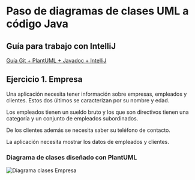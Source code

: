# Paso de diagramas de clases UML a código Java

## Guía para trabajo con IntelliJ
[Guía Git + PlantUML + Javadoc + IntelliJ](Guía-IntelliJ.md)

## Ejercicio 1. Empresa

Una aplicación necesita tener información sobre empresas, empleados y clientes. Estos dos últimos se caracterizan por su nombre y edad.

Los empleados tienen un sueldo bruto y los que son directivos tienen una categoría y un conjunto de empleados subordinados.

De los clientes además se necesita saber su teléfono de contacto. 

La aplicación necesita mostrar los datos de empleados y clientes.

### Diagrama de clases diseñado con PlantUML

![Diagrama clases Empresa](https://www.plantuml.com/plantuml/proxy?cache=no&src=https://raw.githubusercontent.com/carlosgs-iesquevedo/UML2JavaEmpresa/master/puml/dcls-empresa.puml)